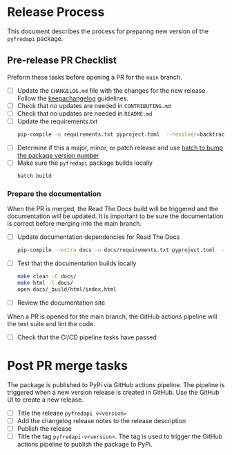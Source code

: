 # Release Process

This document describes the process for preparing new version of the `pyfredapi` package.

## Pre-release PR Checklist

Preform these tasks before opening a PR for the `main` branch.

- [ ] Update the `CHANGELOG.md` file with the changes for the new release. Follow the [keepachangelog](https://keepachangelog.com/en/1.0.0/) guidelines.
- [ ] Check that no updates are needed in `CONTRIBUTING.md`
- [ ] Check that no updates are needed in `README.md`
- [ ] Update the requirements.txt
    ```bash
    pip-compile -o requirements.txt pyproject.toml  --resolver=backtracking
    ```
- [ ] Determine if this a major, minor, or patch release and use [hatch to bump the package version number](https://hatch.pypa.io/latest/version/#updating)
- [ ] Make sure the `pyfredapi` package builds locally
    ```bash
    hatch build
    ```

### Prepare the documentation

When the PR is merged, the Read The Docs build will be triggered and the documentation will be updated. It is important to be sure the documentation is correct before merging into the main branch.

- [ ] Update documentation dependencies for Read The Docs
    ```bash
    pip-compile --extra docs -o docs/requirements.txt pyproject.toml  --resolver=backtracking
    ```
- [ ] Test that the documentation builds locally
    ```bash
    make clean -C docs/
    make html -C docs/
    open docs/_build/html/index.html
    ```
- [ ] Review the documentation site

When a PR is opened for the main branch, the GitHub actions pipeline will the test suite and lint the code.

- [ ] Check that the CI/CD pipeline tasks have passed

# Post PR merge tasks

The package is published to PyPi via GitHub actions pipeline. The pipeline is triggered when a new version release is created in GitHub. Use the GitHub UI to create a new release.

- [ ] Title the release `pyfredapi v<version>`
- [ ] Add the changelog release notes to the release description
- [ ] Publish the release
- [ ] Title the tag `pyfredapi-v<version>`. The tag is used to trigger the GitHub actions pipeline to publish the package to PyPi.
